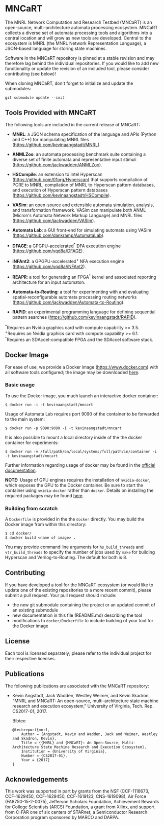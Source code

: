 # MNCaRT
The MNRL Network Computation and Research Testbed (MNCaRT) is an open-source,
multi-architecture automata processing ecosystem. MNCaRT collects a diverse set
of automata processing tools and algorithms into a central location and will
grow as new tools are developed. Central to the ecosystem is MNRL (the MNRL
Network Representation Language), a JSON-based language for storing state
machines.

Software in the MNCaRT repository is pinned at a stable revision and may
therefore lag behind the individual repositories. If you would like to add new
functionality or update the revision of an included tool, please consider
contributing (see below)!

When cloning MNCaRT, don't forget to initialize and update the submodules:
```
git submodule update --init
```

## Tools Provided with MNCaRT
The following tools are included in the current release of MNCaRT:

- **MNRL**: a JSON schema specification of the language and APIs (Python and C++)
  for manipulating MNRL files (https://github.com/kevinaangstadt/MNRL).
  
- **ANMLZoo**: an automata processing benchmark suite containing a diverse set
  of finite automata and representative input stimuli
  (https://github.com/jackwadden/ANMLZoo).

- **HSCompile**: an extension to Intel Hyperscan
  (https://github.com/01org/Hyperscan) that supports compilation of PCRE to
  MNRL, compilation of MNRL to Hyperscan pattern databases, and execution of
  Hyperscan pattern databases (https://github.com/kevinaangstadt/HSCompile).

- **VASim**: an open-source and extensible automata simulation, analysis, and
  transformation framework. VASim can manipulate both ANML (Micron's Automata
  Network Markup Language) and MNRL files (https://github.com/jackwadden/VASim).

- **Automata Lab**: a GUI front-end for simulating automata using VASim
  (https://github.com/dankramp/AutomataLab).

- **DFAGE**: a GPGPU-accelerated<sup>*</sup> DFA execution engine
  (https://github.com/vqd8a/DFAGE).
  
- **iNFAnt2**: a GPGPU-accelerated<sup>+</sup> NFA execution engine
  (https://github.com/vqd8a/iNFAnt2).
  
- **REAPR**: a tool for generating an FPGA<sup>^</sup> kernel and associated
  reporting architecture for an input automaton.

- **Automata-to-Routing**: a tool for experimenting with and evaluating
  spatial-reconfigurable automata processing routing networks
  (https://github.com/jackwadden/Automata-to-Routing).
  
 - **RAPID**: an experimental programming language for defining sequential
   pattern searches (https://github.com/kevinaangstadt/RAPID).

<sup>*</sup>Requires an Nvidia graphics card with compute capability >= 3.5.<br />
<sup>+</sup>Requires an Nvidia graphics card with compute capability >= 6.1.<br />
<sup>^</sup>Requires an SDAccel-compatible FPGA and the SDAccel software stack.

## Docker Image
For ease of use, we provide a Docker image (https://www.docker.com) with all
software tools configured; the image may be downloaded
[here](https://hub.docker.com/r/kevinaangstadt/mncart/).

### Basic usage
To use the Docker image, you much launch an interactive docker container:
```
$ docker run -i -t kevinaangstadt/mncart
```

Usage of Automata Lab requires port 9090 of the container to be forwarded to the
main system:
```
$ docker run -p 9090:9090 -i -t kevinaangstadt/mncart
```

It is also possible to mount a local directory inside of the the docker
container for experiments:
```
$ docker run -v /full/path/on/local/system:/full/path/in/container -i -t kevinaangstadt/mncart
```

Further information regarding usage of docker may be found in the [official documentation](https://docs.docker.com).

**NOTE:** Usage of GPU engines requires the installation of `nvidia-docker`,
which exposes the GPU to the Docker container. Be sure to start the container
using `nvidia-docker` rather than `docker`. Details on installing the required
packages may be found [here](https://github.com/NVIDIA/nvidia-docker/wiki).

### Building from scratch
A `Dockerfile` is provided in the the `docker` directly. You may build the
Docker image from within this directory:
```
$ cd docker/
$ docker build <name of image> .
```
You may provide command line arguments for `hs_build_threads` and
`vtr_build_threads` to specify the number of jobs used by `make` for building
Hyperscan and Verilog-to-Routing. The default for both is 8.

## Contributing
If you have developed a tool for the MNCaRT ecosystem (or would like to update
one of the existing repositories to a more recent commit), please submit a pull
request.  Your pull request should include:

- the new git submodule containing the project or an updated commit of an
  existing submodule
- new documentation in this file (README.md) describing the tool
- modifications to `docker/Dockerfile` to include building of your tool for the
  Docker image

## License
Each tool is licensed separately; please refer to the individual project for
their respective licenses.
  
## Publications
The following publications are associated with the MNCaRT repository:

- Kevin Angstadt, Jack Wadden, Westley Weimer, and Kevin Skadron, "MNRL and
  MNCaRT: An open-source, multi-architecture state machine research and
  execution ecosystem," University of Virginia, Tech. Rep. CS2017-01, 2017.
  
  Bibtex:
    ```
    @techreport{mnrl,
        Author = {Angstadt, Kevin and Wadden, Jack and Weimer, Westley and Skadron, Kevin},
        Title = {{MNRL} and {MNCaRT}: An Open-Source, Multi-Architecture State Machine Research and Execution Ecosystem},
        Institution = {University of Virginia},
        Number = {CS2017-01},
        Year = {2017}
    }
    ```

## Acknowledgements
This work was supported in part by grants from the NSF (CCF-1116673,
CCF-1629450, CCF-1629450, CCF-1619123, CNS-1619098), Air Force
(FA8750-15-2-0075), Jefferson Scholars Foundation, Achievement Rewards for
College Scientists (ARCS) Foundation, a grant from Xilinx, and support from
C-FAR one of six centers of STARnet, a Semiconductor Research Corporation
program sponsored by MARCO and DARPA.